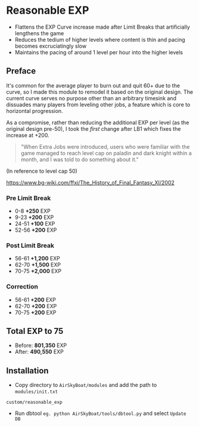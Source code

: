# Reasonable EXP

* Flattens the EXP Curve increase made after Limit Breaks that artificially lengthens the game
* Reduces the tedium of higher levels where content is thin and pacing becomes excruciatingly slow
* Maintains the pacing of around 1 level per hour into the higher levels


## Preface

It's common for the average player to burn out and quit 60+ due to the curve, so I made this module to remodel it based on the original design. The current curve serves no purpose other than an arbitrary timesink and dissuades many players from leveling other jobs, a feature which is core to horizontal progression.

As a compromise, rather than reducing the additional EXP per level (as the original design pre-50), I took the *first* change after LB1 which fixes the increase at +200.

> "When Extra Jobs were introduced, users who were familiar with the
> game managed to reach level cap on paladin and dark knight within
> a month, and I was told to do something about it."

(In reference to level cap 50)

https://www.bg-wiki.com/ffxi/The_History_of_Final_Fantasy_XI/2002

### Pre Limit Break
* 0-8 **+250** EXP
* 9-23 **+200** EXP
* 24-51 **+100** EXP
* 52-56 **+200** EXP

### Post Limit Break
* 56-61 **+1,200** EXP
* 62-70 **+1,500** EXP
* 70-75 **+2,000** EXP

### Correction
* 56-61 **+200** EXP
* 62-70 **+200** EXP
* 70-75 **+200** EXP

## Total EXP to 75
* Before: **801,350** EXP
* After: **490,550** EXP


## Installation

* Copy directory to `AirSkyBoat/modules` and add the path to `modules/init.txt`
```
custom/reasonable_exp
```

* Run dbtool `eg. python AirSkyBoat/tools/dbtool.py` and select `Update DB`
